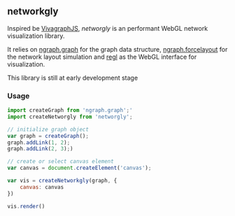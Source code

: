 ## networkgly

Inspired be [VivagraphJS](https://github.com/anvaka/VivaGraphJS), *networgly* is an performant WebGL network visualization library.

It relies on [ngraph.graph]() for the graph data structure, [ngraph.forcelayout]() for the network layout simulation and [regl]() as the WebGL interface for visualization.

This library is still at early development stage

### Usage
```js
import createGraph from 'ngraph.graph';'
import createNetworgly from 'networgly';

// initialize graph object
var graph = createGraph();
graph.addLink(1, 2);
graph.addLink(2, 3);)

// create or select canvas element
var canvas = document.createElement('canvas');

var vis = createNetworkgly(graph, {
    canvas: canvas  
})

vis.render()
```
